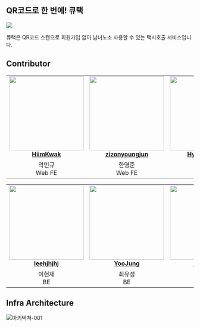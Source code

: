 ## QR코드로 한 번에! 큐택

<img src="https://github.com/QRTaxi/QRTaxi_Web/assets/87803596/7e2a44c1-caac-4a2a-8e1d-e61a5695ad8f">

큐택은 QR코드 스캔으로 회원가입 없이 남녀노소 사용할 수 있는 택시호출 서비스입니다.

## Contributor

<table align="center">
    <tr align="center">
        <td style="min-width: 150px;">
            <a href="https://github.com/HiimKwak">
              <img src="https://github.com/QRTaxi/QRTaxi_Web/assets/87803596/771a7c9f-a581-49f5-9163-977bbc9c6e0d" width="200">
              <br />
              <b>HiimKwak</b>
            </a>
        </td>
        <td style="min-width: 150px;" background-color="white">
            <a href="https://github.com/zizonyoungjun">
              <img src="https://github.com/QRTaxi/QRTaxi_Web/assets/87803596/5de18e13-e128-46bb-a742-30f721c3501b" width="200">
              <br />
              <b>zizonyoungjun</b>
            </a> 
        </td>
        <td style="min-width: 150px;">
            <a href="https://github.com/hyowon612">
              <img src="https://github.com/QRTaxi/QRTaxi_Web/assets/87803596/7c750998-6487-4278-8d2d-f0957e62be50" width="200" >
              <br />
              <b>Hyowon Jeon</b>
            </a>
        </td>
    </tr>
    <tr align="center">
        <td>
            곽민규 <br/>
            Web FE
      </td>
        <td>
            한영준 <br />
            Web FE
        </td>
        <td>
            전효원<br />
            iOS FE
        </td>
    </tr>
</table>
<table align="center">
    <tr align="center">
        <td style="min-width: 150px;">
            <a href="https://github.com/leehjhjhj
">
              <img src="https://github.com/QRTaxi/QRTaxi_Web/assets/87803596/f26509df-bcb5-4d12-8089-ab1d4df41e33" width="200">
              <br />
              <b>leehjhjhj
</b>
            </a>
        </td>
        <td style="min-width: 150px;" background-color="white">
            <a href="https://github.com/ChoiYoo">
              <img src="https://github.com/QRTaxi/QRTaxi_Web/assets/87803596/37593d8d-503d-4f8d-ba9c-31ab54afd5ef" width="200">
              <br />
              <b>YooJung</b>
            </a> 
        </td>
        <td style="min-width: 150px;">
            <a href="https://github.com/kimjeongsoo20190147">
              <img src="https://github.com/QRTaxi/QRTaxi_Web/assets/87803596/64c2d610-a064-4fb3-8bce-ebdbe4505046" width="200" >
              <br />
              <b>jeongsoo</b>
            </a>
        </td>
    </tr>
    <tr align="center">
        <td>
            이현제<br/>
            BE
      </td>
        <td>
            최유정<br />
            BE
        </td>
        <td>
            김정수<br />
            BE
        </td>
    </tr>
</table>

## Infra Architecture
![아키텍쳐-001](https://github.com/QRTaxi/.github/assets/102458609/ceee1306-34a9-45db-946a-47ba284a923a)



